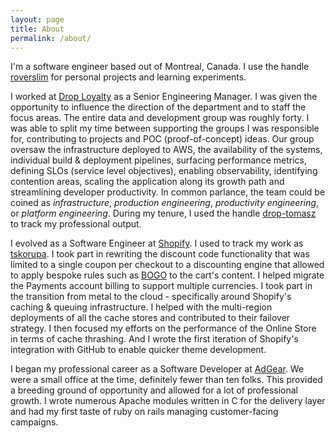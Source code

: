 ```yaml
---
layout: page
title: About
permalink: /about/
---
```


I'm a software engineer based out of Montreal, Canada. I use the handle [roverslim](https://github.com/roverslim) for personal projects and learning experiments.

I worked at [Drop Loyalty](https://www.joindrop.com/) as a Senior Engineering Manager. I was given the opportunity to influence the direction of the department and to staff the focus areas. The entire data and development group was roughly forty. I was able to split my time between supporting the groups I was responsible for, contributing to projects and POC (proof-of-concept) ideas. Our group oversaw the infrastructure deployed to AWS, the availability of the systems, individual build & deployment pipelines, surfacing performance metrics, defining SLOs (service level objectives), enabling observability, identifying contention areas, scaling the application along its growth path and streamlining developer productivity. In common parlance, the team could be coined as _infrastructure_, _production engineering_, _productivity engineering_, or _platform engineering_. During my tenure, I used the handle [drop-tomasz](https://github.com/drop-tomasz?tab=overview&from=2021-10-01&to=2022-11-01) to track my professional output.

I evolved as a Software Engineer at [Shopify](https://www.shopify.com/). I used to track my work as [tskorupa](https://github.com/tskorupa). I took part in rewriting the discount code functionality that was limited to a single coupon per checkout to a discounting engine that allowed to apply bespoke rules such as [BOGO](https://en.wikipedia.org/wiki/Buy_one,_get_one_free) to the cart's content. I helped migrate the Payments account billing to support multiple currencies. I took part in the transition from metal to the cloud - specifically around Shopify's caching & queuing infrastructure. I helped with the multi-region deployments of all the cache stores and contributed to their failover strategy. I then focused my efforts on the performance of the Online Store in terms of cache thrashing. And I wrote the first iteration of Shopify's integration with GitHub to enable quicker theme development.

I began my professional career as a Software Developer at [AdGear](https://adgear.com/en/). We were a small office at the time, definitely fewer than ten folks. This provided a breeding ground of opportunity and allowed for a lot of professional growth. I wrote numerous Apache modules written in C for the delivery layer and had my first taste of ruby on rails managing customer-facing campaigns.
